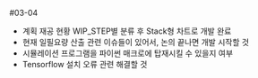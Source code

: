 #03-04

- 계획 재공 현황 WIP_STEP별 분류 후 Stack형 차트로 개발 완료
- 현재 일필요량 산출 관련 이슈들이 있어서, 논의 끝나면 개발 시작할 것
- 시뮬레이션 프로그램을 파이썬 매크로에 탑재시킬 수 있을지 여부
- Tensorflow 설치 오류 관련 해결할 것
